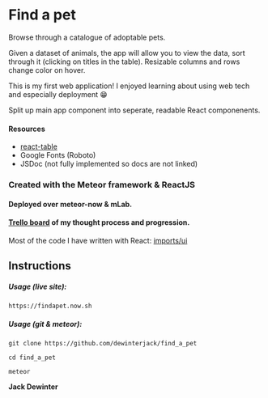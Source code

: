 # Find a pet
Browse through a catalogue of adoptable pets.

Given a dataset of animals, the app will allow you to view the data, sort through it (clicking on titles in the table). Resizable columns and rows change color on hover. 

This is my first web application! I enjoyed learning about using web tech and especially deployment 😁

Split up main app component into seperate, readable React componenents. 

#### Resources

* [react-table](https://github.com/react-tools/react-table)
* Google Fonts (Roboto)
* JSDoc (not fully implemented so docs are not linked)


### Created with the Meteor framework & ReactJS

#### Deployed over meteor-now & mLab.

#### [Trello board](https://trello.com/b/1WJePz3t) of my thought process and progression.

Most of the code I have written with React: [imports/ui](https://github.com/dewinterjack/find_a_pet/tree/master/imports/ui)

## Instructions

##### Usage (live site):

```
https://findapet.now.sh
```

##### Usage (git & meteor):

```
git clone https://github.com/dewinterjack/find_a_pet

cd find_a_pet

meteor
```

**Jack Dewinter**